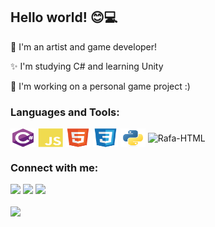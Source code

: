 <h2 align="left">Hello world! 😊💻</h2>

🎨 I'm an artist and game developer!

✨ I'm studying C# and learning Unity 

🦄 I'm working on a personal game project :)

 
<h3 align="left">Languages and Tools:</h3>
<div style="display: inline_block">
   <img align="center" alt="Rafa-Csharp" height="30" width="40" src="https://raw.githubusercontent.com/devicons/devicon/master/icons/csharp/csharp-original.svg">
   <img align="center" alt="Rafa-Js" height="30" width="40" src="https://raw.githubusercontent.com/devicons/devicon/master/icons/javascript/javascript-plain.svg">
  <img align="center" alt="Rafa-HTML" height="30" width="40" src="https://raw.githubusercontent.com/devicons/devicon/master/icons/html5/html5-original.svg">
  <img align="center" alt="Rafa-CSS" height="30" width="40" src="https://raw.githubusercontent.com/devicons/devicon/master/icons/css3/css3-original.svg">
  <!--<img align="center" alt="Rafa-CSS" height="29" width="29" src="https://sc.filehippo.net/images/t_app-logo-l,f_auto,dpr_auto/p/857aef91-1205-4de4-895b-125e66acb5b7/3172864888/game-maker-studio-2-icon.png">-->
  <img align="center" alt="Rafa-Python" height="30" width="40" src="https://raw.githubusercontent.com/devicons/devicon/master/icons/python/python-original.svg">
  <!--<img align="center" alt="Rafa-HTML" height="30" width="40" src="https://raw.githubusercontent.com/devicons/devicon/master/icons/java/java-plain.svg">-->
  <img align="center" alt="Rafa-HTML" height="30" width="40" src="https://www.vectorlogo.zone/logos/git-scm/git-scm-icon.svg" alt="git">
  
  
  
 
  <h3 align="left">Connect with me:</h3>
 <div style="display: inline_block">
   <a href="https://instagram.com/laeryel" target="_blank"><img src="https://img.shields.io/badge/-Instagram-%23E4405F?style=for-the-badge&logo=instagram&logoColor=white" target="_blank"></a>
 <a href = "mailto:tayna.artes@gmail.com"><img src="https://img.shields.io/badge/-Gmail-%23333?style=for-the-badge&logo=gmail&logoColor=white" target="_blank"></a>
  <a href="https://www.linkedin.com/in/tayn%C3%A1-zahlouth-8a039423a/" target="_blank"><img src="https://img.shields.io/badge/-LinkedIn-%230077B5?style=for-the-badge&logo=linkedin&logoColor=white" target="_blank"></a> 
 
 </a>
</div>
   <br/>
   
<img src="https://github-readme-stats.vercel.app/api/top-langs/?username=taynazahlouth"/>
   
